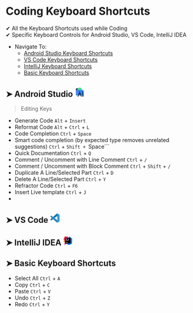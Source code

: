 # Coding Keyboard Shortcuts
✔ All the Keyboard Shortcuts used while Coding <br>
✔ Specific Keyboard Controls for Android Studio, VS Code, IntelliJ IDEA

* Navigate To:
  * [Android Studio Keyboard Shortcuts](https://github.com/AnshSinghSonkhia/Coding-Keyboard-Shortcuts/blob/main/README.md#android-studio)
  * [VS Code Keyboard Shortcuts](https://github.com/AnshSinghSonkhia/Coding-Keyboard-Shortcuts/blob/main/README.md#android-studio)
  * [IntelliJ Keyboard Shortcuts](https://github.com/AnshSinghSonkhia/Coding-Keyboard-Shortcuts/blob/main/README.md#android-studio)
  * [Basic Keyboard Shortcuts](https://github.com/AnshSinghSonkhia/Coding-Keyboard-Shortcuts/blob/main/README.md#basic-keyboard-shortcuts)

## ➤ Android Studio <img src="https://github.com/devicons/devicon/blob/master/icons/androidstudio/androidstudio-original.svg" title="AndroidStudio"  alt="AndroidStudio" width="25.5"/>&nbsp;
> Editing Keys
- Generate Code ```Alt``` + ```Insert```
- Reformat Code  ```Alt``` + ```Ctrl``` + ```L```
- Code Completion ```Ctrl``` + ```Space```
- Smart code completion (by expected type removes unrelated suggestions) ```Ctrl``` + ```Shift + ```Space```
- Quick Documentation ```Ctrl``` + ```Q```
- Comment / Uncomment with Line Comment ```Ctrl``` + ```/```
- Comment / Uncomment with Block Comment ```Ctrl``` + ```Shift``` + ```/```
- Duplicate A Line/Selected Part ```Ctrl``` + ```D```
- Delete A Line/Selected Part ```Ctrl``` + ```Y```
- Refractor Code ```Ctrl``` + ```F6```
- Insert Live template ```Ctrl``` + ```J```
- 





## ➤ VS Code <img src="https://github.com/devicons/devicon/blob/master/icons/vscode/vscode-original.svg" title="VSCode"  alt="VSCode" width="25"/>&nbsp;




## ➤ IntelliJ IDEA <img src="https://github.com/devicons/devicon/blob/master/icons/intellij/intellij-original.svg" title="IntelliJ"  alt="IntelliJ" width="25"/>&nbsp;



## ➤ Basic Keyboard Shortcuts

* Select All  ```Ctrl``` + ```A```
* Copy  ```Ctrl``` + ```C```
* Paste  ```Ctrl``` + ```V```
* Undo  ```Ctrl``` + ```Z```
* Redo  ```Ctrl``` + ```Y```

